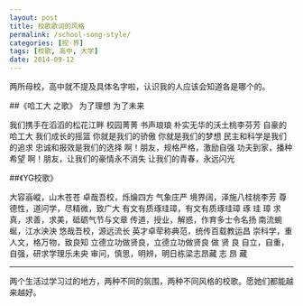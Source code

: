 ```yaml
---
layout: post
title: 校歌歌词的风格
permalink: /school-song-style/
categories: [视·界]
tags: [校歌, 高中, 大学]
date: 2014-09-12
--- 
```


<pre>两所母校，高中就不提及具体名字啦，认识我的人应该会知道各是哪个的。</pre>

##《哈工大 之歌》
为了理想 为了未来

我们携手在滔滔的松花江畔
校园菁菁 书声琅琅
朴实无华的沃土桃李芬芳
自豪的哈工大
我们成长的摇篮
你就是我们的骄傲
你就是我们的梦想
民主和科学是我们的追求
忠诚和报效是我们的选择
啊！朋友，规格严格，激励自强
功夫到家，播种希望
啊！朋友，让我们的豪情永不消失
让我们的青春，永远闪光


##《YG校歌》

大容嵡嵷，山木苍苍
卓哉吾校，烁爚四方
气象庄严 境界阔，泽施八桂桃李芳
尊德性，道问学，尽精微，致广大
有文有质琢珪璋，有文有质琢珪璋
琢 珪 璋
求真，求善，求美，砥砺气节与文章
传道，授业，解惑，作育多士令名扬
南流蜿蜒，江水泱泱
悠哉吾校，源远流长
英才卓荦称典范，统传百载教运昌
崇科学，重人文，格万物，致良知
立德立功做贤良，立德立功做贤良
做 贤 良
自立，自重，自强，研求学理乐未央
审问，慎思，明辨，明日栋梁志昂藏
志 昂 藏

----

两个生活过学习过的地方，两种不同的氛围，两种不同风格的校歌。愿她们都能越来越好。